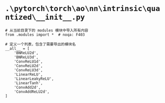 # `.\pytorch\torch\ao\nn\intrinsic\quantized\__init__.py`

```
# 从当前目录下的 modules 模块中导入所有内容
from .modules import *  # noqa: F403

# 定义一个列表，包含了需要导出的模块名
__all__ = [
    'BNReLU2d',
    'BNReLU3d',
    'ConvReLU1d',
    'ConvReLU2d',
    'ConvReLU3d',
    'LinearReLU',
    'LinearLeakyReLU',
    'LinearTanh',
    'ConvAdd2d',
    'ConvAddReLU2d',
]
```